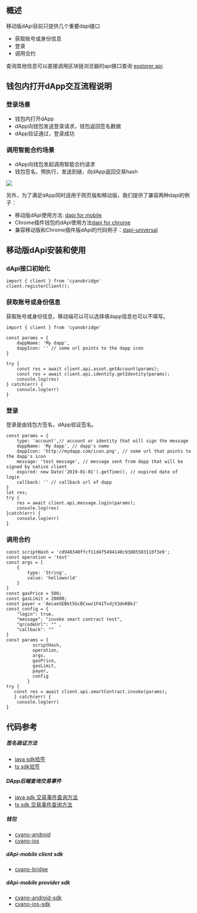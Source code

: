 ## 概述

移动版dApi目前只提供几个重要dapi接口

- 获取账号或身份信息
- 登录
- 调用合约

查询其他信息可以直接调用区块链浏览器的api接口查询 [explorer api](http://dev-docs.ont.io/#/docs-en/explorer/overview).

## 钱包内打开dApp交互流程说明

### 登录场景
- 钱包内打开dApp
- dApp向钱包发送登录请求，钱包返回签名数据
- dApp验证通过，登录成功

### 调用智能合约场景
- dApp向钱包发起调用智能合约请求
- 钱包签名，预执行，发送到链，向dApp返回交易hash

![](https://raw.githubusercontent.com/ontio/documentation/master/dev-website-docs/assets/integration/scenario3.png)


另外，为了满足dApp同时适用于网页版和移动版，我们提供了兼容两种dapi的例子：

* 移动版dApi使用方法: [dapi for mobile](https://github.com/ontio-cyano/cyano-bridge)
* Chrome插件钱包的dApi使用方法[dapi for chrome](https://github.com/ontio/ontology-dapi)
* 兼容移动版和Chrome插件版dApi的代码例子：[dapi-universal](https://github.com/ontio-cyano/dapi-universal)

## 移动版dApi安装和使用

### dApi接口初始化

```
import { client } from 'cyanobridge'
client.registerClient();

```

### 获取账号或身份信息

获取账号或身份信息，移动端可以可以选择填dapp信息也可以不填写。

```
import { client } from 'cyanobridge'

const params = {
​    dappName: 'My dapp',
​    dappIcon: '' // some url points to the dapp icon
}

try {
​    const res = await client.api.asset.getAccount(params);
    const res = await client.api.identity.getIdentity(params);
​    console.log(res)
} catch(err) {
​    console.log(err)
}

```


### 登录

登录是由钱包方签名，dApp验证签名。

```
const params = {
​    type: 'account',// account or identity that will sign the message
​    dappName: 'My dapp', // dapp's name
​    dappIcon: 'http://mydapp.com/icon.png', // some url that points to the dapp's icon
​    message: 'test message', // message sent from dapp that will be signed by native client
​    expired: new Date('2019-01-01').getTime(), // expired date of login
​    callback: '' // callback url of dapp
}
let res;
try {
​    res = await client.api.message.login(params);
​    console.log(res)
}catch(err) {
​    console.log(err)
}
```

### 调用合约


```
const scriptHash = 'cd948340ffcf11d4f5494140c93885583110f3e9';
const operation = 'test'
const args = [
​    {
​        type: 'String',
​        value: 'helloworld'
​    }
]
const gasPrice = 500;
const gasLimit = 20000;
const payer = 'AecaeSEBkt5GcBCxwz1F41TvdjX3dnKBkJ'
const config = {
​    "login": true,
​    "message": "invoke smart contract test",
​    "qrcodeUrl": "" ,
    "callback": ""
}
const params = {
          scriptHash,
          operation,
          args,
          gasPrice,
          gasLimit,
          payer,
          config
        }
try {
   const res = await client.api.smartContract.invoke(params);
   } catch(err) {
​    console.log(err)
}

```

## 代码参考

##### 签名验证方法
* [java sdk验签](https://github.com/ontio/ontology-java-sdk/blob/master/docs/cn/interface.md#%E7%AD%BE%E5%90%8D%E9%AA%8C%E7%AD%BE)
* [ts sdk验签](https://github.com/ontio/ontology-ts-sdk/blob/master/test/message.test.ts)

##### DApp后端查询交易事件
* [java sdk 交易事件查询方法](https://github.com/ontio/ontology-java-sdk/blob/master/docs/cn/basic.md#%E4%B8%8E%E9%93%BE%E4%BA%A4%E4%BA%92%E6%8E%A5%E5%8F%A3)
* [ts sdk 交易事件查询方法](https://github.com/ontio/ontology-ts-sdk/blob/master/test/websocket.test.ts)

##### 钱包
* [cyano-android](https://github.com/ontio-cyano/cyano-android)
* [cyano-ios](https://github.com/ontio-cyano/cyano-ios)

##### dApi-mobile client sdk
* [cyano-bridge](https://github.com/ontio-cyano/cyano-bridge)

##### dApi-mobile provider sdk
* [cyano-android-sdk](https://github.com/ontio-cyano/cyano-android-sdk)
* [cyano-ios-sdk](https://github.com/ontio-cyano/cyano-ios-sdk)
